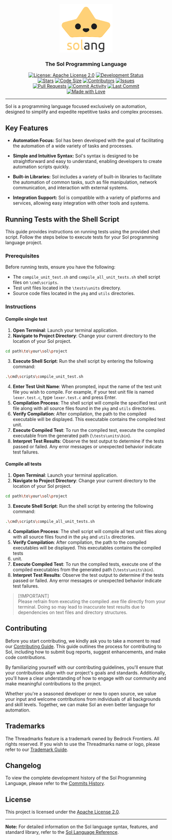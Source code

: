 <div align="center">
  <a href="https://github.com/BedrockFrontiers/sol">
    <img src="https://github.com/BedrockFrontiers/sol/blob/main/assets/logos/logo.png" height="150" alt="Sol Programming Language" />
  </a>

  ### The Sol Programming Language
  
  [![License: Apache License 2.0](https://img.shields.io/badge/license-Apache%20License%202.0-blue?style=flat-square)](https://www.apache.org/licenses/LICENSE-2.0)
  [![Development Status](https://img.shields.io/badge/development%20status-Initial%20Stage-red?style=flat-square)](https://github.com/orgs/BedrockFrontiers/projects/1) \
  [![Stars](https://img.shields.io/github/stars/BedrockFrontiers/sol?style=flat-square)](https://github.com/BedrockFrontiers/stargazers)
  [![Code Size](https://img.shields.io/github/languages/code-size/BedrockFrontiers/sol?style=flat-square)](https://github.com/BedrockFrontiers/sol)
  [![Contributors](https://img.shields.io/github/contributors/BedrockFrontiers/sol?style=flat-square)](https://github.com/BedrockFrontiers/sol/graphs/contributors)
  [![Issues](https://img.shields.io/github/issues/BedrockFrontiers/sol?style=flat-square)](https://github.com/BedrockFrontiers/sol/issues) \
  [![Pull Requests](https://img.shields.io/github/issues-pr/BedrockFrontiers/sol?style=flat-square)](https://github.com/BedrockFrontiers/sol/pulls)
  [![Commit Activity](https://img.shields.io/github/commit-activity/t/BedrockFrontiers/sol?style=flat-square)](https://github.com/BedrockFrontiers/sol/commits/main)
  [![Last Commit](https://img.shields.io/github/last-commit/BedrockFrontiers/sol?style=flat-square)](https://github.com/BedrockFrontiers/sol/commits/main) \
  [![Made with Love](https://img.shields.io/badge/made%20with-love-pink?style=flat-square)](https://github.com/BedrockFrontiers/sol/graphs/contributors)
</div>

---

Sol is a programming language focused exclusively on automation, designed to simplify and expedite repetitive tasks and complex processes.

## Key Features

- **Automation Focus:** Sol has been developed with the goal of facilitating the automation of a wide variety of tasks and processes.
  
- **Simple and Intuitive Syntax:** Sol's syntax is designed to be straightforward and easy to understand, enabling developers to create automation scripts quickly.

- **Built-in Libraries:** Sol includes a variety of built-in libraries to facilitate the automation of common tasks, such as file manipulation, network communication, and interaction with external systems.

- **Integration Support:** Sol is compatible with a variety of platforms and services, allowing easy integration with other tools and systems.

## Running Tests with the Shell Script

This guide provides instructions on running tests using the provided shell script. Follow the steps below to execute tests for your Sol programming language project.

### Prerequisites

Before running tests, ensure you have the following:

- The `compile_unit_test.sh` and `compile_all_unit_tests.sh` shell script files on `\cmd\scripts`.
- Test unit files located in the `\tests\units` directory.
- Source code files located in the `pkg` and `utils` directories.

### Instructions

#### Compile single test

1. **Open Terminal**: Launch your terminal application.
2. **Navigate to Project Directory**: Change your current directory to the location of your Sol project.

```bash
cd path\to\your\sol\project
```

3. **Execute Shell Script**: Run the shell script by entering the following command:

```bash
.\cmd\scripts\compile_unit_test.sh
```

4. **Enter Test Unit Name**: When prompted, input the name of the test unit file you wish to compile. For example, if your test unit file is named `lexer.test.c`, type `lexer.test.c` and press Enter.
5. **Compilation Process**: The shell script will compile the specified test unit file along with all source files found in the `pkg` and `utils` directories.
6. **Verify Compilation**: After compilation, the path to the compiled executable will be displayed. This executable contains the compiled test unit.
7. **Execute Compiled Test**: To run the compiled test, execute the compiled executable from the generated path (`\tests\units\bin`).
9. **Interpret Test Results**: Observe the test output to determine if the tests passed or failed. Any error messages or unexpected behavior indicate test failures.

#### Compile all tests

1. **Open Terminal**: Launch your terminal application.
2. **Navigate to Project Directory**: Change your current directory to the location of your Sol project.

```bash
cd path\to\your\sol\project
```

3. **Execute Shell Script**: Run the shell script by entering the following command:

```bash
.\cmd\scripts\compile_all_unit_tests.sh
```

4. **Compilation Process**: The shell script will compile all test unit files along with all source files found in the `pkg` and `utils` directories.
5. **Verify Compilation**: After compilation, the path to the compiled executables will be displayed. This executables contains the compiled tests
6.  unit.
7. **Execute Compiled Test**: To run the compiled tests, execute one of the compiled executables from the generated path (`\tests\units\bin`).
8. **Interpret Test Results**: Observe the test output to determine if the tests passed or failed. Any error messages or unexpected behavior indicate test failures.

> [!IMPORTANT]\
> Please refrain from executing the compiled .exe file directly from your terminal. Doing so may lead to inaccurate test results due to dependencies on text files and directory structures.

## Contributing

Before you start contributing, we kindly ask you to take a moment to read our [Contributing Guide](./docs/contributing.md). This guide outlines the process for contributing to Sol, including how to submit bug reports, suggest enhancements, and make code contributions.

By familiarizing yourself with our contributing guidelines, you'll ensure that your contributions align with our project's goals and standards. Additionally, you'll have a clear understanding of how to engage with our community and make meaningful contributions to the project.

Whether you're a seasoned developer or new to open source, we value your input and welcome contributions from individuals of all backgrounds and skill levels. Together, we can make Sol an even better language for automation.

## Trademarks

The Threadmarks feature is a trademark owned by Bedrock Frontiers. All rights reserved.
If you wish to use the Threadmarks name or logo, please refer to our [Trademark Guide](./docs/trademark.md).

## Changelog

To view the complete development history of the Sol Programming Language, please refer to the [Commits History](https://github.com/BedrockFrontiers/sol/commits/main).

## License

This project is licensed under the [Apache License 2.0](./LICENSE).

---

**Note:** For detailed information on the Sol language syntax, features, and standard library, refer to the [Sol Language Reference](./docs/reference.md).
